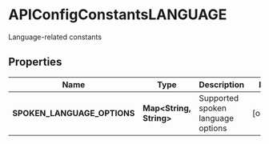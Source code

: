 

# APIConfigConstantsLANGUAGE

Language-related constants

## Properties

| Name | Type | Description | Notes |
|------------ | ------------- | ------------- | -------------|
|**SPOKEN_LANGUAGE_OPTIONS** | **Map&lt;String, String&gt;** | Supported spoken language options |  [optional] |



